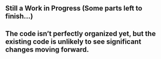 
## Still a Work in Progress (Some parts left to finish...)

## The code isn’t perfectly organized yet, but the existing code is unlikely to see significant changes moving forward.
